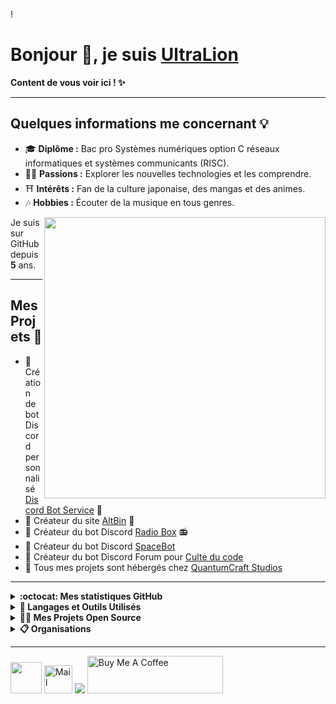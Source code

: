  ! <h1>Bonjour 👋, je suis <a href="https://ultralion.xyz">UltraLion</a></h1>
<p><strong>Content de vous voir ici ! ✨</strong></p>

<hr>

<h2>Quelques informations me concernant 💡</h2>
<ul>
    <li>🎓 <strong>Diplôme :</strong> Bac pro Systèmes numériques option C réseaux informatiques et systèmes communicants (RISC).</li>
    <li>👨‍💻 <strong>Passions :</strong> Explorer les nouvelles technologies et les comprendre.</li>
    <li>⛩️ <strong>Intérêts :</strong> Fan de la culture japonaise, des mangas et des animes.</li>
    <li>🎶 <strong>Hobbies :</strong> Écouter de la musique en tous genres.</li>
</ul>
<img align="right" src="https://i.imgur.com/PGh5AtC.gif" width='450' />
<p>Je suis sur GitHub depuis <strong>5</strong> ans.</p>

<hr>

<h2>Mes Projets 💖</h2>
<ul>
    <li>💼 Création de bot Discord personnalisé <a href="https://discord-bot-service.dev">Discord Bot Service</a> 🤖</li>
    <li>💼 Créateur du site <a href="https://altbin.dev">AltBin</a> 📝</li>
    <li>🤖 Créateur du bot Discord <a href="https://radio-box.dev">Radio Box</a> 📻</li>
    <li>🚀 Créateur du bot Discord <a href="https://space-bot.org/">SpaceBot</a></li>
    <li>👥 Créateur du bot Discord Forum pour <a href="https://www.culte-du-code.fr">Culte du code</a></li>
    <li>📡 Tous mes projets sont hébergés chez <a href="https://quantumcraft-studios.com/">QuantumCraft Studios</a></a></li>
</ul>

<hr>

<details>
   <summary><strong>:octocat: Mes statistiques GitHub</strong></summary>
   <img height="180em" src="https://github-readme-stats.vercel.app/api?username=UltraLionfr&theme=dark&show_icons=true" />
   <img height="180em" src="https://github-readme-stats.vercel.app/api/top-langs/?username=UltraLionfr&layout=compact&theme=dark" />
</details>

<details>
   <summary><strong>🚀 Langages et Outils Utilisés</strong></summary>
   <h3 align="center">👨‍💻 Programmation</h3>
   <div align="center">
      <a href="https://devdocs.io/javascript/"><img src="https://icons-api.ovh/icons/?i=JavaScript&width=60&height=60" /></a>
      <a href="https://devdocs.io/html/"><img src="https://skillicons.dev/icons?i=html&perline=10" /></a>
      <a href="https://devdocs.io/css/"><img src="https://skillicons.dev/icons?i=css&perline=10" /></a>
      <a href="https://devdocs.io/php/"><img src="https://skillicons.dev/icons?i=php&perline=10" /></a>
      <a href="https://discord.com/developers/docs/intro"><img src="https://skillicons.dev/icons?i=bots&perline=10" /></a>
      <a href="https://devdocs.io/bash/"><img src="https://skillicons.dev/icons?i=bash&perline=10" /></a>
      <a href="https://www.python.org"><img src="https://skillicons.dev/icons?i=python&perline=10" /></a>
      <a href="https://devdocs.io/c/"><img src="https://skillicons.dev/icons?i=c&perline=10" /></a>
   </div>

   <h3 align="center">🕹️ Outils</h3>
   <div align="center">
      <a href="https://www.cloudflare.com/"><img src="https://skillicons.dev/icons?i=cloudflare&perline=10" /></a>
      <a href="https://discord.com"><img src="https://skillicons.dev/icons?i=discord&perline=10" /></a>
      <a href="https://visualstudio.microsoft.com/"><img src="https://skillicons.dev/icons?i=vscode&perline=10" /></a>
      <a href="https://www.raspberrypi.org"><img src="https://skillicons.dev/icons?i=raspberrypi&perline=10" /></a>
      <a href="https://github.com"><img src="https://skillicons.dev/icons?i=github&perline=10" /></a>
      <a href="https://git-scm.com"><img src="https://skillicons.dev/icons?i=git&perline=10" /></a>
      <a href="https://mremoteng.org"><img height="50" src="https://cdn.ultralion.xyz/storage/img/mRemoteNG.png"></a>
      <a href="https://filezilla-project.org"><img height="50" src="https://cdn.ultralion.xyz/storage/img/FileZilla.png"></a>
      <a href="https://winscp.net/eng/index.php"><img height="50" src="https://cdn.ultralion.xyz/storage/img/winscp.png"></a>
      <a href="https://www.sublimetext.com"><img height="50" src="https://cdn.ultralion.xyz/storage/img/sublime_text.png"></a>
      <a href="https://www.virtualbox.org"><img height="50" src="https://cdn.ultralion.xyz/storage/img/Virtualbox.png"></a>
      <a href="https://www.npmjs.com"><img height="50" src="https://user-images.githubusercontent.com/25181517/121401671-49102800-c959-11eb-9f6f-74d49a5e1774.png"></a>
   </div>

   <h3 align="center">🛠️ BackEnd</h3>
   <div align="center">
      <a href="https://devdocs.io/docker/"><img src="https://skillicons.dev/icons?i=docker&perline=10" /></a>
      <a href="https://devdocs.io/node/"><img src="https://skillicons.dev/icons?i=nodejs&perline=10" /></a>
      <a href="https://devdocs.io/apache_http_server/"><img height="50" src="https://cdn.ultralion.xyz/storage/img/apache.png"></a>
   </div>

   <h3 align="center">💾 Systèmes d'Exploitation</h3>
   <div align="center">
      <a href="https://www.linux.org"><img src="https://skillicons.dev/icons?i=linux" /></a>
      <a href="https://www.microsoft.com/fr-fr/software-download/windows10"><img height="50" src="https://cdn.ultralion.xyz/storage/img/windows10.png"></a>
   </div>

   <h3 align="center">🌐 Navigateurs Web</h3>
   <div align="center">
      <a href="https://www.mozilla.org/"><img height="50" src="https://i.imgur.com/iBHzzw8.png"></a>
      <a href="https://www.opera.com/gx"><img height="50" src="https://i.imgur.com/CqG3z5k.png"></a>
   </div>
</details>

<details>
   <summary><strong>👨‍🚀 Mes Projets Open Source</strong></summary>
   <table>
      <thead align="center">
         <tr>
            <td><strong>💻 Projets</strong></td>
            <td><strong>🌟 Stars</strong></td>
            <td><strong>🍴 Forks</strong></td>
            <td><strong>🐛 Issues</strong></td>
            <td><strong>🔔 Pull Requests</strong></td>
            <td><strong>👨‍💻 Langage</strong></td>
         </tr>
      </thead>
      <tbody>
         <tr>
            <td><a href="https://github.com/UltraLionfr/WebSite-Template-Maintenance"><strong>🌐 WebSite Template Maintenance</strong></a></td>
            <td><img alt="Stars" src="https://img.shields.io/github/stars/UltraLionfr/WebSite-Template-Maintenance?style=flat-square&labelColor=343b41" /></td>
            <td><img alt="Forks" src="https://img.shields.io/github/forks/UltraLionfr/WebSite-Template-Maintenance?style=flat-square&labelColor=343b41" /></td>
            <td><img alt="Issues" src="https://img.shields.io/github/issues/UltraLionfr/WebSite-Template-Maintenance?style=flat-square" /></td>
            <td><img alt="Pull Requests" src="https://img.shields.io/github/issues-pr/UltraLionfr/WebSite-Template-Maintenance?style=flat-square" /></td>
            <td><img alt="Langage" src="https://img.shields.io/github/languages/top/UltraLionfr/WebSite-Template-Maintenance?style=flat-square" /></td>
         </tr>
         <tr>
            <td><a href="https://github.com/UltraLionfr/discord-bot-v12-template"><strong>📁 Discord Bot V12 Template</strong></a></td>
            <td><img alt="Stars" src="https://img.shields.io/github/stars/UltraLionfr/discord-bot-v12-template?style=flat-square&labelColor=343b41" /></td>
            <td><img alt="Forks" src="https://img.shields.io/github/forks/UltraLionfr/discord-bot-v12-template?style=flat-square&labelColor=343b41" /></td>
            <td><img alt="Issues" src="https://img.shields.io/github/issues/UltraLionfr/discord-bot-v12-template?style=flat-square" /></td>
            <td><img alt="Pull Requests" src="https://img.shields.io/github/issues-pr/UltraLionfr/discord-bot-v12-template?style=flat-square" /></td>
            <td><img alt="Langage" src="https://img.shields.io/github/languages/top/UltraLionfr/discord-bot-v12-template?label=javascript&style=flat-square" /></td>
         </tr>
         <tr>
            <td><a href="https://github.com/UltraLionfr/Script-Installation-NodeJS"><strong>👨🏻‍💻 Script Installation NodeJS</strong></a></td>
            <td><img alt="Stars" src="https://img.shields.io/github/stars/UltraLionfr/Script-Installation-NodeJS?style=flat-square&labelColor=343b41" /></td>
            <td><img alt="Forks" src="https://img.shields.io/github/forks/UltraLionfr/Script-Installation-NodeJS?style=flat-square&labelColor=343b41" /></td>
            <td><img alt="Issues" src="https://img.shields.io/github/issues/UltraLionfr/Script-Installation-NodeJS?style=flat-square" /></td>
            <td><img alt="Pull Requests" src="https://img.shields.io/github/issues-pr/UltraLionfr/Script-Installation-NodeJS?style=flat-square" /></td>
            <td><img alt="Langage" src="https://img.shields.io/github/languages/top/UltraLionfr/Script-Installation-NodeJS?style=flat-square" /></td>
         </tr>
         <tr>
            <td><a href="https://github.com/UltraLionfr/discord-forum-automessage"><strong>📁 Discord Bot Forum AutoMessage</strong></a></td>
            <td><img alt="Stars" src="https://img.shields.io/github/stars/UltraLionfr/discord-forum-automessage?style=flat-square&labelColor=343b41" /></td>
            <td><img alt="Forks" src="https://img.shields.io/github/forks/UltraLionfr/discord-forum-automessage?style=flat-square&labelColor=343b41" /></td>
            <td><img alt="Issues" src="https://img.shields.io/github/issues/UltraLionfr/discord-forum-automessage?style=flat-square" /></td>
            <td><img alt="Pull Requests" src="https://img.shields.io/github/issues-pr/UltraLionfr/discord-forum-automessage?style=flat-square" /></td>
            <td><img alt="Langage" src="https://img.shields.io/github/languages/top/UltraLionfr/discord-forum-automessage?style=flat-square" /></td>
         </tr>
      </tbody>
   </table>
</details>

<details>
   <summary><strong>📋 Organisations</strong></summary>
   <a href="https://github.com/Radio-Box-Discord"><img height="50" src="https://avatars.githubusercontent.com/u/113302503?s=200&v=4"></a>
</details>

<hr>

<div>
    <a href="https://ultralion.xyz" target="_blank"><img height="50" src="https://i.imgur.com/5qdnJ3S.gif"></a>
    <a href="mailto:ultralionfr@gmail.com" title="Mail" target="_blank"><img alt="Mail" height="45" src="https://skillicons.dev/icons?i=gmail&perline=10"></a>
    <a href="https://twitter.com/UltraLion__"><img src="https://skillicons.dev/icons?i=twitter"></a>
    <a href="https://www.buymeacoffee.com/UltraLion" target="_blank"><img src="https://cdn.buymeacoffee.com/buttons/v2/default-yellow.png" alt="Buy Me A Coffee" style="height: 60px !important;width: 217px !important;"></a>
</div>
